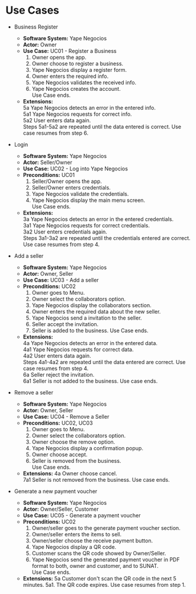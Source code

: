 # Use Cases

- Business Register
	* **Software System:** Yape Negocios
	* **Actor:** Owner
	* **Use Case:** UC01 - Register a Business
		1. Owner opens the app.
		2. Owner choose to register a business.
		3. Yape Negocios display a register form.
		4. Owner enters the required info.
		5. Yape Negocios validates the received info.
		6. Yape Negocios creates the account.\
		Use Case ends.
	* **Extensions:**\
		5a Yape Negocios detects an error in the entered info.\
			5a1 Yape Negocios requests for correct info.\
			5a2 User enters data again.\
			Steps 5a1-5a2 are repeated until the data entered is correct. Use case resumes from step 6.

- Login
	* **Software System:** Yape Negocios
	* **Actor:** Seller/Owner
	* **Use Case:** UC02 - Log into Yape Negocios
	* **Preconditions:** UC01
		1. Seller/Owner opens the app.
		2. Seller/Owner enters credentials.
		3. Yape Negocios validate the credentials.
		4. Yape Negocios display the main menu screen.\
		Use Case ends.
	* **Extensions:**\
		3a Yape Negocios detects an error in the entered credentials.\
			3a1 Yape Negocios requests for correct credentials.\
			3a2 User enters credentials again.\
			Steps 3a1-3a2 are repeated until the credentials entered are correct. Use case resumes from step 4.

- Add a seller
	* **Software System:** Yape Negocios
	* **Actor:** Owner, Seller
	* **Use Case:** UC03 - Add a seller
	* **Preconditions:** UC02
		1. Owner goes to Menu.
		2. Owner select the collaborators option.
		3. Yape Negocios display the collaborators section.
		4. Owner enters the required data about the new seller.
		5. Yape Negocios send a invitation to the seller.
		6. Seller accept the invitation.
		7. Seller is added to the business.
		Use Case ends.
	* **Extensions:**\
		4a Yape Negocios detects an error in the entered data.\
			4a1 Yape Negocios requests for correct data.\
			4a2 User enters data again.\
			Steps 4a1-4a2 are repeated until the data entered are correct. Use case resumes from step 4.\
		6a Seller reject the invitation.\
			6a1 Seller is not added to the business. Use case ends.
 
- Remove a seller
	* **Software System:** Yape Negocios
	* **Actor:** Owner, Seller
	* **Use Case:** UC04 - Remove a Seller
	* **Preconditions:** UC02, UC03
		1. Owner goes to Menu.
		2. Owner select the collaborators option.
		3. Owner choose the remove option.
		4. Yape Negocios display a confirmation popup.
		5. Owner choose accept.
		6. Seller is removed from the business.\
		Use Case ends.
	* **Extensions:**
		4a Owner choose cancel.\
			7a1 Seller is not removed from the business. Use case ends. 

- Generate a new payment voucher
	* **Software System:** Yape Negocios
	* **Actor:** Owner/Seller, Customer
	* **Use Case:** UC05 - Generate a payment voucher
	* **Preconditions:** UC02
		1. Owner/seller goes to the generate payment voucher section.
		2. Owner/seller enters the items to sell.
		3. Owner/seller choose the receive payment button.
		4. Yape Negocios display a QR code.
		5. Customer scans the QR code showed by Owner/Seller.
		6. Yape Negocios send the generated payment voucher in PDF format to both, owner and customer, and to SUNAT.\
		Use Case ends.
	* **Extensions:**
		5a Customer don't scan the QR code in the next 5 minutes.
			5a1. The QR code expires. Use case resumes from step 1.

